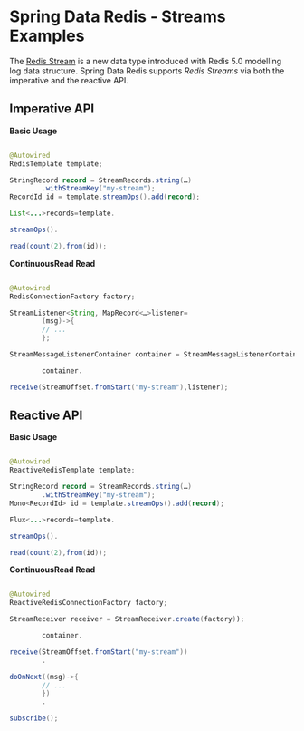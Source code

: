 # Spring Data Redis - Streams Examples

The [Redis Stream](https://redis.io/topics/streams-intro) is a new data type introduced with Redis 5.0 modelling log
data structure.
Spring Data Redis supports _Redis Streams_ via both the imperative and the reactive API.

## Imperative API

**Basic Usage**

```java

@Autowired
RedisTemplate template;

StringRecord record = StreamRecords.string(…)
        .withStreamKey("my-stream");
RecordId id = template.streamOps().add(record);

List<...>records=template.

streamOps().

read(count(2),from(id));
```

**ContinuousRead Read**

```java

@Autowired
RedisConnectionFactory factory;

StreamListener<String, MapRecord<…>listener=
        (msg)->{
        // ...
        };

StreamMessageListenerContainer container = StreamMessageListenerContainer.create(factory));

        container.

receive(StreamOffset.fromStart("my-stream"),listener);
```

## Reactive API

**Basic Usage**

```java

@Autowired
ReactiveRedisTemplate template;

StringRecord record = StreamRecords.string(…)
        .withStreamKey("my-stream");
Mono<RecordId> id = template.streamOps().add(record);

Flux<...>records=template.

streamOps().

read(count(2),from(id));
```

**ContinuousRead Read**

```java

@Autowired
ReactiveRedisConnectionFactory factory;

StreamReceiver receiver = StreamReceiver.create(factory));

        container.

receive(StreamOffset.fromStart("my-stream"))
        .

doOnNext((msg)->{
        // ...
        })
        .

subscribe();
```
